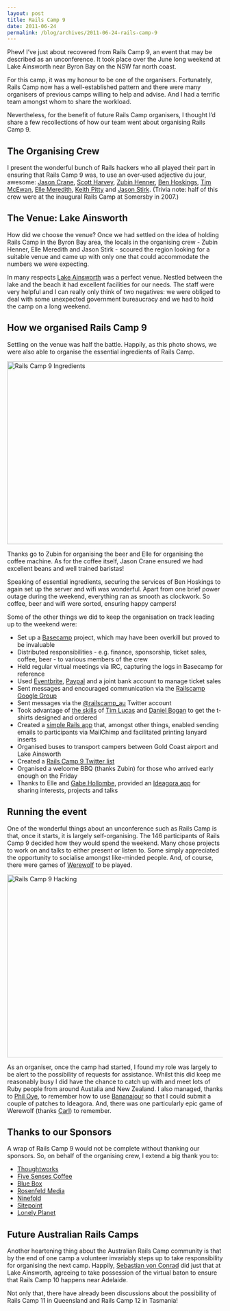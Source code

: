 ```yaml
---
layout: post
title: Rails Camp 9
date: 2011-06-24
permalink: /blog/archives/2011-06-24-rails-camp-9
---
```


Phew! I’ve just about recovered from Rails Camp 9, an event that may be
described as an unconference. It took place over the June long weekend
at Lake Ainsworth near Byron Bay on the NSW far north coast.

For this camp, it was my honour to be one of the organisers.
Fortunately, Rails Camp now has a well-established pattern and there
were many organisers of previous camps willing to help and advise. And I
had a terrific team amongst whom to share the workload.

Nevertheless, for the benefit of future Rails Camp organisers, I thought
I’d share a few recollections of how our team went about organising
Rails Camp 9.

## The Organising Crew

I present the wonderful bunch of Rails hackers who all played their part
in ensuring that Rails Camp 9 was, to use an over-used adjective du
jour, awesome: [Jason Crane](http://twitter.com/snapperwolf), [Scott
Harvey](http://twitter.com/scottharveyco), [Zubin
Henner](http://twitter.com/zenlunacy), [Ben
Hoskings](http://twitter.com/ben_h), [Tim
McEwan](http://twitter.com/tjmcewan), [Elle
Meredith](http://twitter.com/aemeredith), [Keith
Pitty](http://twitter.com/keithpitty) and [Jason
Stirk](http://twitter.com/j_stirk). (Trivia note: half of this crew were
at the inaugural Rails Camp at Somersby in 2007.)

## The Venue: Lake Ainsworth

How did we choose the venue? Once we had settled on the idea of holding
Rails Camp in the Byron Bay area, the locals in the organising crew -
Zubin Henner, Elle Meredith and Jason Stirk - scoured the region looking
for a suitable venue and came up with only one that could accommodate
the numbers we were expecting.

In many respects [Lake
Ainsworth](http://www.dsr.nsw.gov.au/lakeainsworth/index.asp) was a
perfect venue. Nestled between the lake and the beach it had excellent
facilities for our needs. The staff were very helpful and I can really
only think of two negatives: we were obliged to deal with some
unexpected government bureaucracy and we had to hold the camp on a long
weekend.

## How we organised Rails Camp 9

Settling on the venue was half the battle. Happily, as this photo shows,
we were also able to organise the essential ingredients of Rails Camp.

<a href="https://www.flickr.com/photos/keithpitty/5862838749/" title="Rails Camp 9 Ingredients by keithpitty, on Flickr"><img src="https://farm6.static.flickr.com/5079/5862838749_72b54459cc.jpg" width="640" height="427" alt="Rails Camp 9 Ingredients"></a>

Thanks go to Zubin for organising the beer and Elle for organising the
coffee machine. As for the coffee itself, Jason Crane ensured we had
excellent beans and well trained baristas!

Speaking of essential ingredients, securing the services of Ben Hoskings
to again set up the server and wifi was wonderful. Apart from one brief
power outage during the weekend, everything ran as smooth as clockwork.
So coffee, beer and wifi were sorted, ensuring happy campers!

Some of the other things we did to keep the organisation on track
leading up to the weekend were:

-   Set up a [Basecamp](http://basecamphq.com/) project, which may have
    been overkill but proved to be invaluable
-   Distributed responsibilities - e.g. finance, sponsorship, ticket
    sales, coffee, beer - to various members of the crew
-   Held regular virtual meetings via IRC, capturing the logs in
    Basecamp for reference
-   Used [Eventbrite](http://eventbrite.com),
    [Paypal](http://paypal.com) and a joint bank account to manage
    ticket sales
-   Sent messages and encouraged communication via the [Railscamp Google
    Group](http://groups.google.com/group/railscamp)
-   Sent messages via the [@railscamp_au](http://twitter.com/keithpitty)
    Twitter account
-   Took advantage of [the
    skills](http://railscampteev7.toolmantim.com/) of [Tim
    Lucas](http://twitter.com/toolmantim) and [Daniel
    Bogan](http://twitter.com/waferbaby) to get the t-shirts designed
    and ordered
-   Created a [simple Rails app](http://github.com/keithpitty/rc9peeps)
    that, amongst other things, enabled sending emails to participants
    via MailChimp and facilitated printing lanyard inserts
-   Organised buses to transport campers between Gold Coast airport and
    Lake Ainsworth
-   Created a [Rails Camp 9 Twitter
    list](http://twitter.com/#!/railscamp_au/railscamp9)
-   Organised a welcome BBQ (thanks Zubin) for those who arrived early
    enough on the Friday
-   Thanks to Elle and [Gabe Hollombe](http://twitter.com/gabehollombe),
    provided an [Ideagora app](https://github.com/elle/ideagora) for
    sharing interests, projects and talks

## Running the event

One of the wonderful things about an unconference such as Rails Camp is
that, once it starts, it is largely self-organising. The 146
participants of Rails Camp 9 decided how they would spend the weekend.
Many chose projects to work on and talks to either present or listen to.
Some simply appreciated the opportunity to socialise amongst like-minded
people. And, of course, there were games of
[Werewolf](http://www.amazon.com/Asmodee-849418-Werewolves-Millers-Hollow/dp/B0009Z3M8S)
to be played.

<a href="https://www.flickr.com/photos/keithpitty/5862838317/" title="Rails Camp 9 Hacking by keithpitty, on Flickr"><img src="https://farm6.static.flickr.com/5261/5862838317_6ee37ddca7_z.jpg" width="640" height="427" alt="Rails Camp 9 Hacking"></a>

As an organiser, once the camp had started, I found my role was largely
to be alert to the possibility of requests for assistance. Whilst this
did keep me reasonably busy I did have the chance to catch up with and
meet lots of Ruby people from around Austalia and New Zealand. I also
managed, thanks to [Phil Oye](http://twitter.com/philoye), to remember
how to use [Bananajour](https://github.com/toolmantim/bananajour) so
that I could submit a couple of patches to Ideagora. And, there was one
particularly epic game of Werewolf (thanks
[Carl](http://twitter.com/cjwoodward)) to remember.

## Thanks to our Sponsors

A wrap of Rails Camp 9 would not be complete without thanking our
sponsors. So, on behalf of the organising crew, I extend a big thank you
to:

-   [Thoughtworks](http://www.thoughtworks.com/)
-   [Five Senses Coffee](http://www.fivesenses.com.au/)
-   [Blue Box](http://www.bluebox.net/)
-   [Rosenfeld Media](http://www.rosenfeldmedia.com/)
-   [Ninefold](http://ninefold.com/)
-   [Sitepoint](http://www.sitepoint.com/)
-   [Lonely Planet](http://www.lonelyplanet.com/)

## Future Australian Rails Camps

Another heartening thing about the Australian Rails Camp community is
that by the end of one camp a volunteer invariably steps up to take
responsibility for organising the next camp. Happily, [Sebastian von
Conrad](http://twitter.com/vonconrad) did just that at Lake Ainsworth,
agreeing to take possession of the virtual baton to ensure that Rails
Camp 10 happens near Adelaide.

Not only that, there have already been discussions about the possibility
of Rails Camp 11 in Queensland and Rails Camp 12 in Tasmania!
